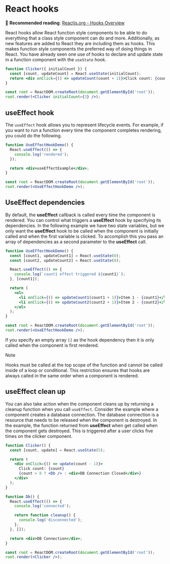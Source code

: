 # React hooks

📖 **Recommended reading**: [Reactjs.org - Hooks Overview](https://reactjs.org/docs/hooks-overview.html)

React hooks allow React function style components to be able to do everything that a class style component can do and more. Additionally, as new features are added to React they are including them as hooks. This makes function style components the preferred way of doing things in React. You have already seen one use of hooks to declare and update state in a function component with the `useState` hook.

```jsx
function Clicker({ initialCount }) {
  const [count, updateCount] = React.useState(initialCount);
  return <div onClick={() => updateCount(count + 1)}>Click count: {count}</div>;
}

const root = ReactDOM.createRoot(document.getElementById('root'));
root.render(<Clicker initialCount={3} />);
```

## useEffect hook

The `useEffect` hook allows you to represent lifecycle events. For example, if you want to run a function every time the component completes rendering, you could do the following.

```jsx
function UseEffectHookDemo() {
  React.useEffect(() => {
    console.log('rendered');
  });

  return <div>useEffectExample</div>;
}

const root = ReactDOM.createRoot(document.getElementById('root'));
root.render(<UseEffectHookDemo />);
```

## UseEffect dependencies

By default, the **useEffect** callback is called every time the component is rendered. You can control what triggers a **useEffect** hook by specifying its dependencies. In the following example we have two state variables, but we only want the **useEffect** hook to be called when the component is initially called and when the first variable is clicked. To accomplish this you pass an array of dependencies as a second parameter to the **useEffect** call.

```jsx
function UseEffectHookDemo() {
  const [count1, updateCount1] = React.useState(0);
  const [count2, updateCount2] = React.useState(0);

  React.useEffect(() => {
    console.log(`count1 effect triggered ${count1}`);
  }, [count1]);

  return (
    <ol>
      <li onClick={() => updateCount1(count1 + 1)}>Item 1 - {count1}</li>
      <li onClick={() => updateCount2(count2 + 1)}>Item 2 - {count2}</li>
    </ol>
  );
}

const root = ReactDOM.createRoot(document.getElementById('root'));
root.render(<UseEffectHookDemo />);
```

If you specify an empty array `[]` as the hook dependency then it is only called when the component is first rendered.

> [!NOTE]
> Hooks must be called at the top scope of the function and cannot be called inside of a loop or conditional. This restriction ensures that hooks are always called in the same order when a component is rendered.

## useEffect clean up

You can also take action when the component cleans up by returning a cleanup function when you call `useEffect`. Consider the example where a component creates a database connection. The database connection is a resource that needs to be released when the component is destroyed. In the example, the function returned from **useEffect** when get called when the component gets destroyed. This is triggered after a user clicks five times on the clicker component.

```jsx
function Clicker() {
  const [count, update] = React.useState(5);

  return (
    <div onClick={() => update(count - 1)}>
      Click count: {count}
      {count > 0 ? <Db /> : <div>DB Connection Closed</div>}
    </div>
  );
}

function Db() {
  React.useEffect(() => {
    console.log('connected');

    return function cleanup() {
      console.log('disconnected');
    };
  }, []);

  return <div>DB Connection</div>;
}

const root = ReactDOM.createRoot(document.getElementById('root'));
root.render(<Clicker />);
```
